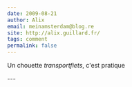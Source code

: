 ```yaml
---
date: 2009-08-21
author: Alix
email: meinamsterdam@blog.re
site: http://alix.guillard.fr/
tags: comment
permalink: false
---
```


<p>Un chouette <i>transportfiets</i>, c'est pratique</p>
---